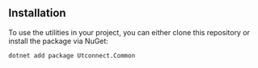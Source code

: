 ## Installation

To use the utilities in your project, you can either clone this repository or install the package via NuGet:

```bash
dotnet add package Utconnect.Common
```
